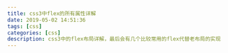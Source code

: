 ```yaml
---
title: css3中flex的所有属性详解
date: 2019-05-02 14:51:36
tags: [css]
categories: [css]
description: css3中的flex布局详解，最后会有几个比较常用的flex代替老布局的实现
---
```

